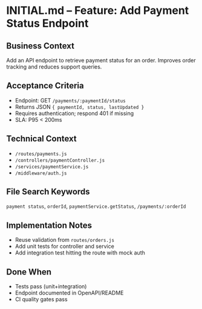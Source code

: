 # INITIAL.md – Feature: Add Payment Status Endpoint

## Business Context
Add an API endpoint to retrieve payment status for an order. Improves order tracking and reduces support queries.

## Acceptance Criteria
- Endpoint: GET `/payments/:paymentId/status`
- Returns JSON `{ paymentId, status, lastUpdated }`
- Requires authentication; respond 401 if missing
- SLA: P95 < 200ms

## Technical Context
- `/routes/payments.js`
- `/controllers/paymentController.js`
- `/services/paymentService.js`
- `/middleware/auth.js`

## File Search Keywords
`payment status`, `orderId`, `paymentService.getStatus`, `/payments/:orderId`

## Implementation Notes
- Reuse validation from `routes/orders.js`
- Add unit tests for controller and service
- Add integration test hitting the route with mock auth

## Done When
- Tests pass (unit+integration)
- Endpoint documented in OpenAPI/README
- CI quality gates pass